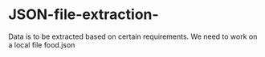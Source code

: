 # JSON-file-extraction-
Data is to be extracted based on certain requirements. We need to work on a local file food.json
